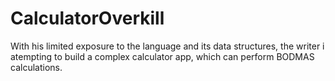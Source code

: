 # CalculatorOverkill
With his limited exposure to the language and its data structures, the writer i atempting to build a complex calculator app, which can perform BODMAS calculations.
